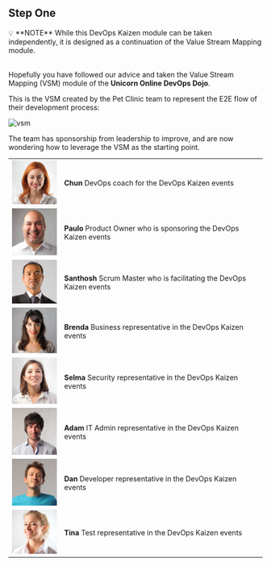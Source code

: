 ## Step One

<div style="text-align: left">💡 **NOTE** While this DevOps Kaizen module can be taken independently, it is designed as a continuation of the Value Stream Mapping module.</div>  
<br>

Hopefully you have followed our advice and taken the Value Stream Mapping (VSM) module of the **Unicorn Online DevOps Dojo**.  

This is the VSM created by the Pet Clinic team to represent the E2E flow of their development process:  

![vsm](../../assets/online-devops-dojo/devops-kaizen/valuestreammap.png)  

The team has sponsorship from leadership to improve, and are now wondering how to leverage the VSM as the starting point.  

|   |   |
|---|---|
|![Chun](../../assets/online-devops-dojo/devops-kaizen/chun.png)|**Chun** DevOps coach for the DevOps Kaizen events |  
|![Paulo](../../assets/online-devops-dojo/devops-kaizen/paulo.png)|**Paulo** Product Owner who is sponsoring the DevOps Kaizen events |  
|![Santhosh](../../assets/online-devops-dojo/devops-kaizen/santhosh.png)|**Santhosh** Scrum Master who is facilitating the DevOps Kaizen events |  
|![Brenda](../../assets/online-devops-dojo/devops-kaizen/brenda.png)|**Brenda** Business representative in the DevOps Kaizen events |  
|![Selma](../../assets/online-devops-dojo/devops-kaizen/selma.png)|**Selma** Security representative in the DevOps Kaizen events |  
|![Adam](../../assets/online-devops-dojo/devops-kaizen/adam.png)|**Adam** IT Admin representative in the DevOps Kaizen events |  
|![Dan](../../assets/online-devops-dojo/devops-kaizen/dan.png)|**Dan** Developer representative in the DevOps Kaizen events |  
|![Tina](../../assets/online-devops-dojo/devops-kaizen/tina.png)|**Tina** Test representative in the DevOps Kaizen events |  
